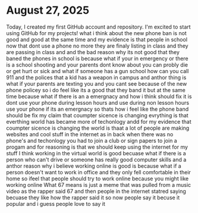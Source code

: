 # August 27, 2025

Today, I created my first GitHub account and repository. I'm excited to start using GitHub for my projects!
what i think about the new phone ban is not good and good at the same time and my evidence is that people in school now that dont use a phone no more they are finaly listing in class and they are passing in class and and the bad reason why its not good that they baned the phones in school is because what if your in emergency or there is a school shooting and your parents dont know about you can probly die or get hurt or sick and what if someone has a gun school how can you call 911 and the polices that a kid has a weapon in campus and anthor thing is what if your parents are texting you and you cant see because of the new phone policey  so i do feel like its a good that they band it but at the same time because what if there is an a emergnacy and how i think should fix it is dont use your phone during lesson hours and use during non lesson hours use your phone if its an emergnacy so thats how i feel like the phone band should be fix
my claim that coumpter sicence is changing evrything is that everthing world has became more of techonlogy andd for my evidence that coumpter sicence is changing the world is thaat a lot of people are making websites and cool stuff in the internet as in back when there was no phone's and techonlogy you had to join a club or sign papers to join a progam and for reasoning is that we should keep using the internet for my stuff
I think working in the virtual world is good becuase what if there is a person who can't drive or someone has really good computer skills and a anthor reason why i believe working online is good is because what if a person doesn't want to work in  office and they only fell comfortable in their home so ifeel that people should try to work online because you might like working online
What 67 means is just a meme that was pulled from a music video as the rapper said 67 and then people in the internet statred saying becuase they like how the rapper said it so now people say it becuse it popular and i guess people love to say it
